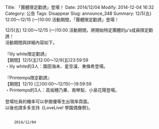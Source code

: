 Title: 「團體限定勸誘」登場！
Date: 2014/12/04
Modify: 2014-12-04 16:32
Category: 公告
Tags: Disappear
Slug: announce_348
Summary: 12/5(五) 12:00～12/15 (一)10:00 活動期間，「團體限定勸誘」登場！

<div class="content_news">
<div class="note">
<p>
12/5(五) 12:00～12/15 (一)10:00 活動期間，將開始特定團體的μ's成員限定勸誘！<br /> 
活動期間與詳細內容如下。<br />
<br /> 
『lily white限定勸誘』<br /> 
【期間】12/5(五)12:00～12/9(五)23:59:59<br /> 
・lily white的3人：園田海未、星空凜、東條希登場。<br />
<br /> 
『Printemps限定勸誘』<br /> 
【期間】12/10 (三)00:00～12/15(一)9:59:59<br /> 
・Printemps的3人：高坂穗乃果、南琴梨、小泉花陽登場。<br />
<br /> 
登場社員的機率可以參閱優等生出現率頁面。<br /> 
以後也請多多支持《LoveLive! 學園偶像祭》。<br />
<br />
</p>

		2014/12/04
		         
</div>
</div>
